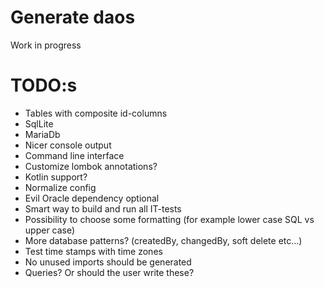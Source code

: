 # Generate daos

 Work in progress

# TODO:s
* Tables with composite id-columns
* SqlLite
* MariaDb
* Nicer console output
* Command line interface
* Customize lombok annotations?
* Kotlin support?
* Normalize config
* Evil Oracle dependency optional
* Smart way to build and run all IT-tests
* Possibility to choose some formatting (for example lower case SQL vs upper case)
* More database patterns? (createdBy, changedBy, soft delete etc...)
* Test time stamps with time zones
* No unused imports should be generated
* Queries? Or should the user write these?
